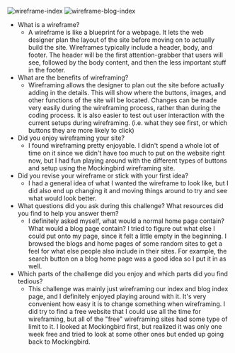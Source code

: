 ![wireframe-index](/imgs/wireframe-index.png)
![wireframe-blog-index](/imgs/wireframe-blog-index.png)

* What is a wireframe?
  - A wireframe is like a blueprint for a webpage. It lets the web designer plan the layout of the site before moving on to actually build the site. Wireframes typically include a header, body, and footer. The header will be the first attention-grabber that users will see, followed by the body content, and then the less important stuff in the footer.
* What are the benefits of wireframing?
  - Wireframing allows the designer to plan out the site before actually adding in the details. This will show where the buttons, images, and other functions of the site will be located. Changes can be made very easily during the wireframing process, rather than during the coding process. It is also easier to test out user interaction with the current setups during wireframing. (i.e. what they see first, or which buttons they are more likely to click)
* Did you enjoy wireframing your site?
  - I found wireframing pretty enjoyable. I didn't spend a whole lot of time on it since we didn't have too much to put on the website right now, but I had fun playing around with the different types of buttons and setup using the Mockingbird wireframing site.
* Did you revise your wireframe or stick with your first idea?
  - I had a general idea of what I wanted the wireframe to look like, but I did also end up changing it and moving things around to try and see what would look better.
* What questions did you ask during this challenge? What resources did you find to help you answer them?
  - I definitely asked myself, what would a normal home page contain? What would a blog page contain? I tried to figure out what else I could put onto my page, since it felt a little empty in the beginning. I browsed the blogs and home pages of some random sites to get a feel for what else people also include in their sites. For example, the search button on a blog home page was a good idea so I put it in as well.
* Which parts of the challenge did you enjoy and which parts did you find tedious?
  - This challenge was mainly just wireframing our index and blog index page, and I definitely enjoyed playing around with it. It's very convenient how easy it is to change something when wireframing. I did try to find a free website that I could use all the time for wireframing, but all of the "free" wireframing sites had some type of limit to it. I looked at Mockingbird first, but realized it was only one week free and tried to look at some other ones but ended up going back to Mockingbird.